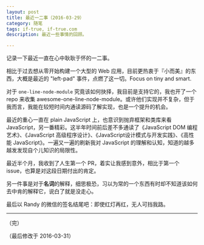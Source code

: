 ```yaml
---
layout: post
title: 最近一二事（2016-03-29）
category: 随笔
tags: if-true, if-true.com
description: 最近一些事情的回顾。

---
```


记录一下最近一直在心中耿耿于怀的一二事。

相比于过去想从零开始构建一个大型的 Web 应用，目前更热衷于『小而美』的东西，大概是最近的 "left-pad" 事件，点燃了这一切。Focus on tiny and smart.

对于 `one-line-node-module` 究竟该如何抉择，我目前是支持它的，我也开了一个 repo 来收集 awesome-one-line-node-module。或许他们实现并不复杂，但于我而言，我能在较短时间内通读源码了解实现，也是一个提升的机会。

最近的重心一直在 plain JavaScript 上，也意识到抛弃框架和类库来看 JavaScript，另一番精彩。这半年时间前后差不多通读了《JavaScript DOM 编程艺术》、《JavaScript 高级程序设计》、《JavaScript设计模式与开发实践》、《高性能 JavaScript》。一遍又一遍的刷新我对 JavaScript 的理解和认知，知道的越多越发发现自个儿知识的局限性。

最近半个月，我收到了人生第一个 PR，着实让我感到意外，相比于第一个 issue，也算是对这段日期付出的肯定。

另一件事是对于**名词**的解释，细思极恐，习以为常的一个东西有时却不知道该如何去中肯的解释它，说白了就是没走心。

最后以 Randy 的微信的签名结尾吧：即使红灯再红，无人可挡我路。

---

（完）

（最后修改于 2016-03-31）